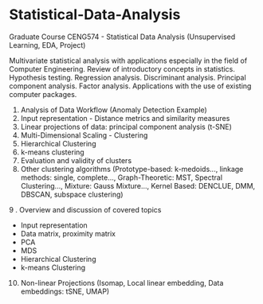 # Statistical-Data-Analysis
Graduate Course CENG574 - Statistical Data Analysis (Unsupervised Learning, EDA, Project)

Multivariate statistical analysis with applications especially in the field of Computer Engineering. Review of introductory concepts in statistics. Hypothesis testing. Regression analysis. Discriminant analysis. Principal component analysis. Factor analysis. Applications with the use of existing computer packages.

1. Analysis of Data Workflow (Anomaly Detection Example)
2. Input representation - Distance metrics and similarity measures
3. Linear projections of data: principal component analysis (t-SNE)
4. Multi-Dimensional Scaling - Clustering
5. Hierarchical Clustering
6. k-means clustering
7. Evaluation and validity of clusters
8. Other clustering algorithms (Prototype-based: k-medoids..., linkage methods: single, complete...,  Graph-Theoretic: MST, Spectral Clustering..., Mixture: Gauss Mixture..., Kernel Based: DENCLUE, DMM, DBSCAN, subspace clustering)

9 . Overview and discussion of covered topics
- Input representation
- Data matrix, proximity matrix
- PCA
- MDS
- Hierarchical Clustering
- k-means Clustering

10. Non-linear Projections (Isomap, Local linear embedding, Data embeddings: tSNE, UMAP) 
